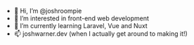 - 👋 Hi, I’m @joshroompie
- 👀 I’m interested in front-end web development
- 🌱 I’m currently learning Laravel, Vue and Nuxt
- 📫 joshwarner.dev (when I actually get around to making it!)

<!---
joshroompie/joshroompie is a ✨ special ✨ repository because its `README.md` (this file) appears on your GitHub profile.
You can click the Preview link to take a look at your changes.
--->
